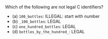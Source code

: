 Which of the following are not legal C identifiers? 
- (a) `100_bottles`: ILLEGAL: start with number
- (b) `_100_bottles`: LEGAL
- (c) `one_hundred_bottles`: LEGAL
- (d) `bottles_by_the_hundred_`: LEGAL
